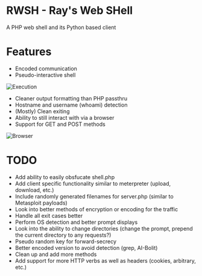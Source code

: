 # RWSH - Ray's Web SHell
A PHP web shell and its Python based client

# Features
* Encoded communication
* Pseudo-interactive shell

![Execution](https://www.doyler.net/wp-content/uploads/rwsh/rwsh-1-execution.png)
* Cleaner output formatting than PHP passthru
* Hostname and username (whoami) detection
* (Mostly) Clean exiting
* Ability to still interact with via a browser
* Support for GET and POST methods

![Browser](https://www.doyler.net/wp-content/uploads/rwsh/rwsh-2-browser.png)

# TODO
* Add ability to easily obsfucate shell.php
* Add client specific functionality similar to meterpreter (upload, download, etc.)
* Include randomly generated filenames for server.php (similar to Metasploit payloads)
* Look into better methods of encryption or encoding for the traffic
* Handle all exit cases better
* Perform OS detection and better prompt displays
* Look into the ability to change directories (change the prompt, prepend the current directory to any requests?)
* Pseudo random key for forward-secrecy
* Better encoded version to avoid detection (grep, AI-Bolit)
* Clean up and add more methods
* Add support for more HTTP verbs as well as headers (cookies, arbitrary, etc.)